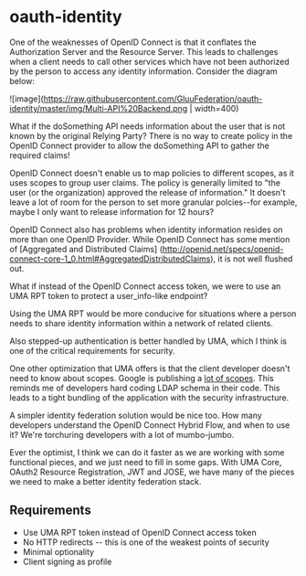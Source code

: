 # oauth-identity

One of the weaknesses of OpenID Connect is that it conflates the Authorization Server and the Resource Server. This leads to challenges when a client needs to call other services which have not been authorized by the person to access any identity information. Consider the diagram below:

![image](https://raw.githubusercontent.com/GluuFederation/oauth-identity/master/img/Multi-API%20Backend.png | width=400)

What if the doSomething API needs information about the user that is not known by the 
original Relying Party? There is no way to create policy in the OpenID Connect provider
to allow the doSomething API to gather the required claims!

OpenID Connect doesn't enable us to map policies to different scopes, as it uses scopes to group user claims. The policy is generally limited to "the user (or the organization) approved the release of information." It doesn't leave a lot of room for the person to set more granular polcies--for example, maybe I only want to release information for 12 hours?

OpenID Connect also has problems when identity information resides on more than one OpenID Provider. While OpenID Connect has some mention of [Aggregated and Distributed Claims] (http://openid.net/specs/openid-connect-core-1_0.html#AggregatedDistributedClaims), it is not well flushed out.

What if instead of the OpenID Connect access token, we were to  use an UMA RPT token to protect a user_info-like endpoint?

Using the UMA RPT would be more conducive for situations where a person needs to share identity information within a network of  related clients. 

Also stepped-up authentication is better handled by  UMA, which I think is one of the critical requirements for security.  

One other optimization that UMA offers is that the client developer doesn't need to know about scopes. Google is publishing a [lot of scopes](http://gluu.co/google-scopes). This reminds me of developers hard coding LDAP schema in their code. This leads to a tight bundling of the application with the security infrastructure.

A simpler identity federation solution would be nice too. How many developers  understand the OpenID Connect Hybrid Flow, and when to use it? We're torchuring developers with a lot of mumbo-jumbo.

Ever the optimist, I think we can do it faster as we are working with some functional pieces, and we just need to fill in some gaps. With UMA Core, OAuth2 Resource Registration, JWT and JOSE, we have many of the pieces we need to make a better identity federation stack.

## Requirements

 - Use UMA RPT token instead of OpenID Connect access token
 - No HTTP redirects -- this is one of the weakest points of security
 - Minimal optionality
 - Client signing as profile


